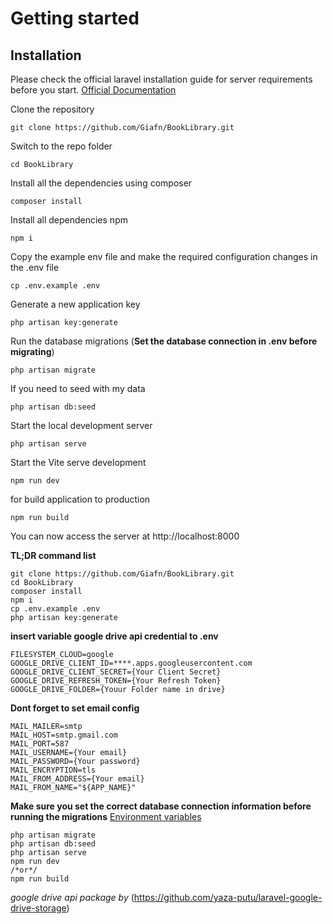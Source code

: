 # Getting started

## Installation

Please check the official laravel installation guide for server requirements before you start. 
[Official Documentation](https://laravel.com/docs/9.x/installation)


Clone the repository

    git clone https://github.com/Giafn/BookLibrary.git

Switch to the repo folder

    cd BookLibrary

Install all the dependencies using composer

    composer install

Install all dependencies npm

    npm i

Copy the example env file and make the required configuration changes in the .env file

    cp .env.example .env

Generate a new application key

    php artisan key:generate

Run the database migrations (**Set the database connection in .env before migrating**)

    php artisan migrate

If you need to seed with my data

    php artisan db:seed

Start the local development server

    php artisan serve

Start the Vite serve development

    npm run dev

for build application to production

    npm run build

You can now access the server at http://localhost:8000

**TL;DR command list**

    git clone https://github.com/Giafn/BookLibrary.git
    cd BookLibrary
    composer install
    npm i
    cp .env.example .env
    php artisan key:generate

**insert variable google drive api credential to .env**

    FILESYSTEM_CLOUD=google
    GOOGLE_DRIVE_CLIENT_ID=****.apps.googleusercontent.com
    GOOGLE_DRIVE_CLIENT_SECRET={Your Client Secret}
    GOOGLE_DRIVE_REFRESH_TOKEN={Your Refresh Token}
    GOOGLE_DRIVE_FOLDER={Youur Folder name in drive}

**Dont forget to set email config**

    MAIL_MAILER=smtp
    MAIL_HOST=smtp.gmail.com
    MAIL_PORT=587
    MAIL_USERNAME={Your email}
    MAIL_PASSWORD={Your password}
    MAIL_ENCRYPTION=tls
    MAIL_FROM_ADDRESS={Your email}
    MAIL_FROM_NAME="${APP_NAME}"
    
**Make sure you set the correct database connection information before running the migrations** [Environment variables](#environment-variables)

    php artisan migrate
    php artisan db:seed
    php artisan serve
    npm run dev
    /*or*/
    npm run build

*google drive api package by* (https://github.com/yaza-putu/laravel-google-drive-storage)

